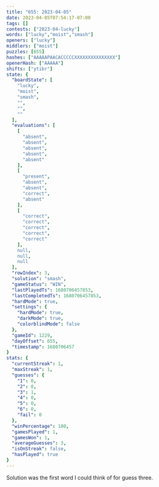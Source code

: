 ```yaml
---
title: "655: 2023-04-05"
date: 2023-04-05T07:54:17-07:00
tags: []
contests: ["2023-04-lucky"]
words: ["lucky","moist","smash"]
openers: ["lucky"]
middlers: ["moist"]
puzzles: [655]
hashes: ["AAAAAPAACACCCCCXXXXXXXXXXXXXXX"]
openerHash: ["AAAAA"]
shifts: ["ytibr"]
state: {
  "boardState": [
    "lucky",
    "moist",
    "smash",
    "",
    "",
    ""
  ],
  "evaluations": [
    [
      "absent",
      "absent",
      "absent",
      "absent",
      "absent"
    ],
    [
      "present",
      "absent",
      "absent",
      "correct",
      "absent"
    ],
    [
      "correct",
      "correct",
      "correct",
      "correct",
      "correct"
    ],
    null,
    null,
    null
  ],
  "rowIndex": 3,
  "solution": "smash",
  "gameStatus": "WIN",
  "lastPlayedTs": 1680706457853,
  "lastCompletedTs": 1680706457853,
  "hardMode": true,
  "settings": {
    "hardMode": true,
    "darkMode": true,
    "colorblindMode": false
  },
  "gameId": 1229,
  "dayOffset": 655,
  "timestamp": 1680706457
}
stats: {
  "currentStreak": 1,
  "maxStreak": 1,
  "guesses": {
    "1": 0,
    "2": 0,
    "3": 1,
    "4": 0,
    "5": 0,
    "6": 0,
    "fail": 0
  },
  "winPercentage": 100,
  "gamesPlayed": 1,
  "gamesWon": 1,
  "averageGuesses": 3,
  "isOnStreak": false,
  "hasPlayed": true
}
---
```

<!-- more -->
Solution was the first word I could think of for guess three.
